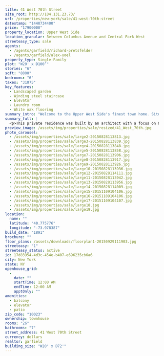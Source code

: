 ```yaml
---
title: 41 West 70th Street
site_root: http://104.131.23.73/
url: /properties/new-york/sale/41-west-70th-street
datestamp: "1440734400"
price: "17900000"
property_location: Upper West Side
location_granular: Between Columbus Avenue and Central Park West
streeteasy_type: sale
agents:
  - /agents/garfield/richard-pretsfelder
  - /agents/garfield/alex-yoel
property_type: Single-Family
plot: "W20' x D100’"
stories: "6"
sqft: "8000"
bedrooms: "6"
taxes: "31075"
key_features:
  - Landscaped garden
  - Winding steel staircase
  - Elevator
  - Laundry room
  - White oak flooring
summary_intro: "Welcome to the Upper West Side's finest town home. Situated on the neighborhood's most desirable block, just steps from Central Park, 41 West 70th Street is the fifth in a series of eight beautiful single family homes. Originally designed by the architect Gilbert A. Schellinger in the Renaissance Revival style in 1891, the interior was completely demolished and and re-built into this modern classic. This is not a spec house, but was instead renovated by the current owners who spared no expense in creating a townhouse masterpiece."
summary_full: |
  <p>This private residence was built by an architect with a focus on maintaining light and flow on each floor. It has been meticulously constructed, with similar materials to those chosen by Olmstead & Vaux in their construction of Central Park: blue stone, pigmented stucco, almond tinted mortar, steel casement windows, limestone, clinker & roman brick, copper flashing. The original 120 year old structural beams were planed and woven back into the architecture. The home contains over 8,000 square feet of interior space, an elevator, six bedrooms, seven bathrooms, two full floors of entertaining space, a north and south windowed cellar that creates light and ventilation and is ideal for accommodating a media/play room and gym, a loggia adjacent to the grand living room that looks down upon a beautifully landscaped garden, and a large terrace off the fourth floor that looks out on the skyline that runs along Central Park West. In addition the property has extremely low taxes of $31,075. Experience the best of town house living in this magnificent single family home one half block away from Central Park.</p>Finishes Include:<br style="box-sizing: border-box; color: rgb(102, 102, 102); font-family: 'Century Gothic', sans-serif; line-height: 20px;"><br style="box-sizing: border-box; color: rgb(102, 102, 102); font-family: 'Century Gothic', sans-serif; line-height: 20px;">- 20 feet wide, 8000+ square feet, five levels plus full height basement <br style="box-sizing: border-box; color: rgb(102, 102, 102); font-family: 'Century Gothic', sans-serif; line-height: 20px;">- Fully restored facade with new stoop and adjacent planter to Landmark 1891 specifications<br style="box-sizing: border-box; color: rgb(102, 102, 102); font-family: 'Century Gothic', sans-serif; line-height: 20px;">- Seven huge 7' x 7' steel casement fixed and operable windows<br style="box-sizing: border-box; color: rgb(102, 102, 102); font-family: 'Century Gothic', sans-serif; line-height: 20px;">- Four wood-burning fireplaces <br style="box-sizing: border-box; color: rgb(102, 102, 102); font-family: 'Century Gothic', sans-serif; line-height: 20px;">- Pre-wired for AV customization<br style="box-sizing: border-box; color: rgb(102, 102, 102); font-family: 'Century Gothic', sans-serif; line-height: 20px;">- All new windows with insulated glass<br style="box-sizing: border-box; color: rgb(102, 102, 102); font-family: 'Century Gothic', sans-serif; line-height: 20px;">- Custom rift & quarter sawn white oak flooring <br style="box-sizing: border-box; color: rgb(102, 102, 102); font-family: 'Century Gothic', sans-serif; line-height: 20px;">- Restored entryway with original ironwork front doors<br style="box-sizing: border-box; color: rgb(102, 102, 102); font-family: 'Century Gothic', sans-serif; line-height: 20px;">- Custom steel staircase with elegant blackened iron winding railing from cellar to top floor<br style="box-sizing: border-box; color: rgb(102, 102, 102); font-family: 'Century Gothic', sans-serif; line-height: 20px;">- Parlor floor loggia with custom wrought iron hand hewn railings <br style="box-sizing: border-box; color: rgb(102, 102, 102); font-family: 'Century Gothic', sans-serif; line-height: 20px;">- Fourth floor terrace with irrigation system<br style="box-sizing: border-box; color: rgb(102, 102, 102); font-family: 'Century Gothic', sans-serif; line-height: 20px;">- Landscaped garden with irrigation, drainage, specimen Japanese maple, 50' Chinese elm tree, high intensity Altima BBQ <br style="box-sizing: border-box; color: rgb(102, 102, 102); font-family: 'Century Gothic', sans-serif; line-height: 20px;">- Landscaped front yard planter and adjacent trees with irrigation system<br style="box-sizing: border-box; color: rgb(102, 102, 102); font-family: 'Century Gothic', sans-serif; line-height: 20px;">- Radiant heat throughout cellar, entire kitchen level, all bathrooms as well as both laundries <br style="box-sizing: border-box; color: rgb(102, 102, 102); font-family: 'Century Gothic', sans-serif; line-height: 20px;">- New custom elevator serving five floors<br style="box-sizing: border-box; color: rgb(102, 102, 102); font-family: 'Century Gothic', sans-serif; line-height: 20px;">- Gracious 6 bedrooms, <br style="box-sizing: border-box; color: rgb(102, 102, 102); font-family: 'Century Gothic', sans-serif; line-height: 20px;">- Duravit & Dornbracht fixtures and fittings throughout.<br style="box-sizing: border-box; color: rgb(102, 102, 102); font-family: 'Century Gothic', sans-serif; line-height: 20px;">- High end appliances (42" SubZero refrigerator, 6 burner Wolf stove, Bosch dishwasher, etc)<br style="box-sizing: border-box; color: rgb(102, 102, 102); font-family: 'Century Gothic', sans-serif; line-height: 20px;">- Two custom glass 4' x 8' roof skylights<br style="box-sizing: border-box; color: rgb(102, 102, 102); font-family: 'Century Gothic', sans-serif; line-height: 20px;">- Two laundry rooms located on the 4th floor and cellar<br style="box-sizing: border-box; color: rgb(102, 102, 102); font-family: 'Century Gothic', sans-serif; line-height: 20px;">- Cellar excavated to provide full height ceilings and floors include radiant heat and full drainage system under slab in addition to sump pump.<br style="box-sizing: border-box; color: rgb(102, 102, 102); font-family: 'Century Gothic', sans-serif; line-height: 20px;">- Cast iron Kohler tubs<br style="box-sizing: border-box; color: rgb(102, 102, 102); font-family: 'Century Gothic', sans-serif; line-height: 20px;">- All brick party walls were 100% re-pointed.<br style="box-sizing: border-box; color: rgb(102, 102, 102); font-family: 'Century Gothic', sans-serif; line-height: 20px;">- Museum style wall construction designed for hanging art throughout<br style="box-sizing: border-box; color: rgb(102, 102, 102); font-family: 'Century Gothic', sans-serif; line-height: 20px;">- Sound attenuation in walls and between floors<br style="box-sizing: border-box; color: rgb(102, 102, 102); font-family: 'Century Gothic', sans-serif; line-height: 20px;">- Fully sprinklered<br style="box-sizing: border-box; color: rgb(102, 102, 102); font-family: 'Century Gothic', sans-serif; line-height: 20px;">- Full security system<br style="box-sizing: border-box; color: rgb(102, 102, 102); font-family: 'Century Gothic', sans-serif; line-height: 20px;"><p>- Lutron lighting<br></p>
preview_image: /assets/img/properties/sale/resized/41_West_70th.jpg
photo_carousel:
  - /assets/img/properties/sale/large2-20150828113813.jpg
  - /assets/img/properties/sale/large3-20150828113839.jpg
  - /assets/img/properties/sale/large4-20150828113848.jpg
  - /assets/img/properties/sale/large5-20150828113858.jpg
  - /assets/img/properties/sale/large7-20150828113906.jpg
  - /assets/img/properties/sale/large8-20150828113917.jpg
  - /assets/img/properties/sale/large9-20150828113926.jpg
  - /assets/img/properties/sale/large10-20150828113936.jpg
  - /assets/img/properties/sale/large12-20150828114111.jpg
  - /assets/img/properties/sale/large11-20150828113942.jpg
  - /assets/img/properties/sale/large13-20150828113956.jpg
  - /assets/img/properties/sale/large14-20150828114009.jpg
  - /assets/img/properties/sale/large15-20151109104106.jpg
  - /assets/img/properties/sale/large16-20151109104106.jpg
  - /assets/img/properties/sale/large17-20151109104107.jpg
  - /assets/img/properties/sale/large18.jpg
  - /assets/img/properties/sale/large19.jpg
location:
  name: ""
  latitude: "40.775776"
  longitude: "-73.978387"
build_date: "1891"
brochure: ""
floor_plans: /assets/downloads/floorplan1-20150929111903.jpg
streeteasy: "1"
streeteasy_status: active
id: 17d83954-4d3c-454e-b407-e696235cb6a6
city: New York
state: NY
openhouse_grid:
  - 
    date: ""
    startTime: 12:00 AM
    endTime: 12:00 AM
    apptOnly: ""
amenities:
  - balcony
  - elevator
  - patio
zip_code: "10023"
ownership: townhouse
rooms: "26"
bathrooms: "7"
street_address: 41 West 70th Street
currency: dollars
realtor: garfield
building_size: "W20' x D72'"
---
```

